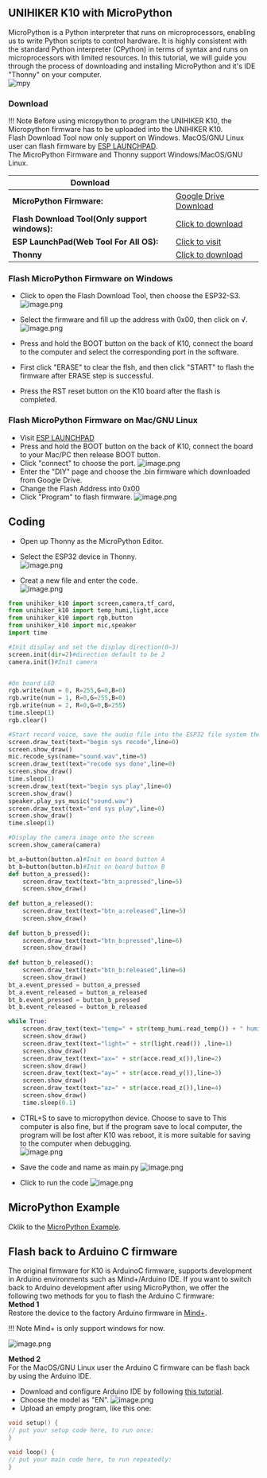 ## **UNIHIKER K10 with MicroPython**
MicroPython is a Python interpreter that runs on microprocessors, enabling us to write Python scripts to control hardware. It is highly consistent with the standard Python interpreter (CPython) in terms of syntax and runs on microprocessors with limited resources.
In this tutorial, we will guide you through the process of downloading and installing MicroPython and it's IDE "Thonny" on your computer.<br/>
![mpy](img/gettingstarted_mpy/micropython.png)

### **Download**

!!! Note 
    Before using micropython to program the UNIHIKER K10, the Micropython firmware has to be uploaded into the UNIHIKER K10.<br/>
    Flash Download Tool now only support on Windows. MacOS/GNU Linux user can flash firmware by [ESP LAUNCHPAD](https://igrr.github.io/esp-launchpad/).<br/>
    The MicroPython Firmware and Thonny support Windows/MacOS/GNU Linux.


| **Download** |  |
| --- | --- |
| **MicroPython Firmware:** | [Google Drive Download](https://drive.google.com/file/d/1jzlGrbEmur0Sg263MxGxotl6H2WHMf41/view?usp=drive_link) |
| **Flash Download Tool(Only support windows):** | [Click to download](https://dl.espressif.com/public/flash_download_tool.zip) |
| **ESP LaunchPad(Web Tool For All OS):** | [Click to visit](https://igrr.github.io/esp-launchpad/) |
| **Thonny** | [Click to download](https://thonny.org/) |


### **Flash MicroPython Firmware on Windows**
- Click to open the Flash Download Tool, then choose the ESP32-S3.<br/>![image.png](img/gettingstarted_mpy/flashdownload1.png)

- Select the firmware and fill up the address with 0x00, then click on √.<br/>![image.png](img/gettingstarted_mpy/flashdownload2.png)

- Press and hold the BOOT button on the back of K10, connect the board to the computer and select the corresponding port in the software.<br/>
- First click "ERASE" to clear the flsh, and then click "START" to flash the firmware after ERASE step is successful.<br/>
- Press the RST reset button on the K10 board after the flash is completed.<br/>

### **Flash MicroPython Firmware on Mac/GNU Linux**
- Visit [ESP LAUNCHPAD](https://igrr.github.io/esp-launchpad/)
- Press and hold the BOOT button on the back of K10, connect the board to your Mac/PC then release BOOT button.
- Click "connect" to choose the port.
![image.png](img/gettingstarted_mpy/flashdownload3.png)
- Enter the "DIY" page and choose the .bin firmware which downloaded from Google Drive.
- Change the Flash Address into 0x00
- Click "Program" to flash firmware.
![image.png](img/gettingstarted_mpy/flashdownload4.png)

## **Coding**
- Open up Thonny as the MicroPython Editor.<br/>
- Select the ESP32 device in Thonny.<br/>
![image.png](img/gettingstarted_mpy/Thonny1.png)

- Creat a new file and enter the code.<br/>
![image.png](img/gettingstarted_mpy/Thonny2.png)

````python title="hello_unihiker"
from unihiker_k10 import screen,camera,tf_card,
from unihiker_k10 import temp_humi,light,acce
from unihiker_k10 import rgb,button
from unihiker_k10 import mic,speaker
import time

#Init display and set the display direction(0~3)
screen.init(dir=2)#direction default to be 2
camera.init()#Init camera


#On board LED
rgb.write(num = 0, R=255,G=0,B=0)
rgb.write(num = 1, R=0,G=255,B=0)
rgb.write(num = 2, R=0,G=0,B=255)
time.sleep(1)
rgb.clear()

#Start record voice, save the audio file into the ESP32 file system then play the audio
screen.draw_text(text="begin sys recode",line=0)
screen.show_draw()
mic.recode_sys(name="sound.wav",time=5)
screen.draw_text(text="recode sys done",line=0)
screen.show_draw()
time.sleep(1)
screen.draw_text(text="begin sys play",line=0)
screen.show_draw()
speaker.play_sys_music("sound.wav")
screen.draw_text(text="end sys play",line=0)
screen.show_draw()
time.sleep(1)

#Display the camera image onto the screen
screen.show_camera(camera)

bt_a=button(button.a)#Init on board button A
bt_b=button(button.b)#Init on board button B
def button_a_pressed():
    screen.draw_text(text="btn_a:pressed",line=5)
    screen.show_draw()
    
def button_a_released():
    screen.draw_text(text="btn_a:released",line=5)
    screen.show_draw()
    
def button_b_pressed():
    screen.draw_text(text="btn_b:pressed",line=6)
    screen.show_draw()
    
def button_b_released():
    screen.draw_text(text="btn_b:released",line=6)
    screen.show_draw()
bt_a.event_pressed = button_a_pressed
bt_a.event_released = button_a_released
bt_b.event_pressed = button_b_pressed
bt_b.event_released = button_b_released

while True:
    screen.draw_text(text="temp=" + str(temp_humi.read_temp()) + " humi=" + str(temp_humi.read_humi()),line=0)
    screen.show_draw()
    screen.draw_text(text="light=" + str(light.read()) ,line=1)
    screen.show_draw()
    screen.draw_text(text="ax=" + str(acce.read_x()),line=2)
    screen.show_draw()
    screen.draw_text(text="ay=" + str(acce.read_y()),line=3)
    screen.show_draw()
    screen.draw_text(text="az=" + str(acce.read_z()),line=4)
    screen.show_draw()
    time.sleep(0.1)
````

- CTRL+S to save to micropython device. Choose to save to This computer is also fine, but if the program save to local computer, the program will be lost after K10 was reboot, it is more suitable for saving to the computer when debugging.<br/>
![image.png](img/gettingstarted_mpy/Thonny3.png)

- Save the code and name as main.py
![image.png](img/gettingstarted_mpy/Thonny4.png)

- Click to run the code
![image.png](img/gettingstarted_mpy/Thonny5.png)

## **MicroPython Example**
Cklik to the [MicroPython Example](../Examples/examples_mpy.md).

## **Flash back to Arduino C firmware**
The original firmware for K10 is ArduinoC firmware, supports development in Arduino environments such as Mind+/Arduino IDE. If you want to switch back to Arduino development after using MicroPython, we offer the following two methods for you to flash the Arduino C firmware:<br/>
**Method 1**<br/>
Restore the device to the factory Arduino firmware in [Mind+](https://www.unihiker.com/wiki/K10/GettingStarted/gettingstarted_mindplus/).<br/>

!!! Note 
    Mind+ is only support windows for now.

![image.png](img/gettingstarted_mpy/Restore1.png)

**Method 2**<br/>
For the MacOS/GNU Linux user the Arduino C firmware can be flash back by using the Arduino IDE.

- Download and configure Arduino IDE by following [this tutorial](../GettingStarted/gettingstarted_arduinoide.md).<br/>
- Choose the model as "EN".
![image.png](img/gettingstarted_mpy/Restore2.png)
- Upload an empty program, like this one:
````c++ title="Empty program"
void setup() {
// put your setup code here, to run once:
}

void loop() {
// put your main code here, to run repeatedly:
}
````